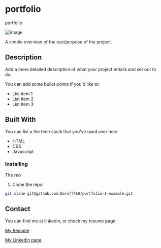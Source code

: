 # portfolio
portfolio

![image](https://user-images.githubusercontent.com/52622303/164316813-4b12d99f-aeb7-4069-85cf-e72b3a50ac99.png)

A simple overview of the use/purpose of the project.

## Description

Add a more detailed description of what your project entails and set out to do.

You can add some bullet points if you'd like to:

- List item 1
- List item 2
- List item 3

## Built With

You can list a the tech stack that you've used over here

- HTML
- CSS
- Javascript


### Installing

The reo

1. Clone the repo:

```bash
git clone git@github.com:NoroffFEU/portfolio-1-example.git
```


## Contact

You can find me at linkedin, or check my resume page.

[My Resume](https://hvarf.no/arne_cv/)

[My LinkedIn page](https://www.linkedin.com/in/arnesvela/)
